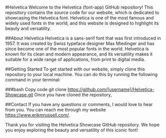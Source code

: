 #Helvetica 
Welcome to the Helvetica (font-app) GitHub repository! This repository contains the source code for our website, which is dedicated to showcasing the Helvetica font. Helvetica is one of the most famous and widely used fonts in the world, and this website is designed to highlight its beauty and versatility.

##About Helvetica
Helvetica is a sans-serif font that was first introduced in 1957. It was created by Swiss typeface designer Max Miedinger and has since become one of the most popular fonts in the world. Helvetica is known for its clean and modern appearance, and its versatility makes it suitable for a wide range of applications, from print to digital media.

##Getting Started
To get started with our website, simply clone this repository to your local machine. You can do this by running the following command in your terminal:

###bash
Copy code
git clone https://github.com/[username]/Helvetica-Showcase.git
Once you have cloned the repository, 

##Contact
If you have any questions or comments, I would love to hear from you. You can reach me through my website https://www.erikmrussell.com/.

Thank you for visiting the Helvetica Showcase GitHub repository. We hope you enjoy exploring the beauty and versatility of this iconic font!
